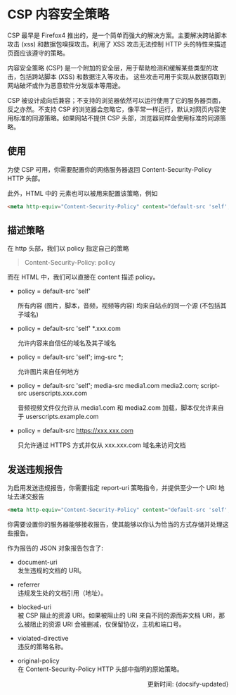 # CSP 内容安全策略

CSP 最早是 Firefox4 推出的，是一个简单而强大的解决方案。主要解决跨站脚本攻击 (xss) 和数据包嗅探攻击。利用了 XSS 攻击无法控制 HTTP 头的特性来描述页面应该遵守的策略。

内容安全策略 (CSP)  是一个附加的安全层，用于帮助检测和缓解某些类型的攻击，包括跨站脚本 (XSS) 和数据注入等攻击。 这些攻击可用于实现从数据窃取到网站破坏或作为恶意软件分发版本等用途。

CSP 被设计成向后兼容；不支持的浏览器依然可以运行使用了它的服务器页面，反之亦然。不支持 CSP 的浏览器会忽略它，像平常一样运行，默认对网页内容使用标准的同源策略。如果网站不提供 CSP 头部，浏览器同样会使用标准的同源策略。

## 使用

为使 CSP 可用，你需要配置你的网络服务器返回  Content-Security-Policy  HTTP 头部。

此外，HTML 中的 <meta> 元素也可以被用来配置该策略，例如

```html
<meta http-equiv="Content-Security-Policy" content="default-src 'self'; img-src https://*; child-src 'none';">
```

## 描述策略

在 http 头部，我们以 policy 指定自己的策略

> Content-Security-Policy: policy

而在 HTML 中，我们可以直接在 content 描述 policy。

- policy = default-src 'self'   

  所有内容 (图片，脚本，音频，视频等内容) 均来自站点的同一个源 (不包括其子域名)

- policy = default-src 'self' *.xxx.com

  允许内容来自信任的域名及其子域名
  
- policy = default-src 'self'; img-src *;  
  
  允许图片来自任何地方

- policy = default-src 'self'; media-src media1.com media2.com; script-src userscripts.xxx.com  
  
  音频视频文件仅允许从 media1.com 和 media2.com 加载，脚本仅允许来自于 userscripts.example.com

- policy = default-src https://xxx.xxx.com
  
  只允许通过 HTTPS 方式并仅从 xxx.xxx.com 域名来访问文档


## 发送违规报告

为启用发送违规报告，你需要指定 report-uri 策略指令，并提供至少一个 URI 地址去递交报告

```html
<meta http-equiv="Content-Security-Policy" content="default-src 'self'; report-uri http://reportcollector.example.com/collector.cgi;">
```
你需要设置你的服务器能够接收报告，使其能够以你认为恰当的方式存储并处理这些报告。

作为报告的 JSON 对象报告包含了:

- document-uri   
  发生违规的文档的 URI。
  
- referrer   
  违规发生处的文档引用（地址）。

- blocked-uri   
  被 CSP 阻止的资源 URI。如果被阻止的 URI 来自不同的源而非文档 URI，那么被阻止的资源 URI 会被删减，仅保留协议，主机和端口号。

- violated-directive   
  违反的策略名称。
  
- original-policy   
  在 Content-Security-Policy HTTP 头部中指明的原始策略。

<div style="float: right">更新时间: {docsify-updated}</div>
